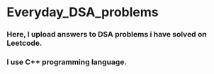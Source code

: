 # Everyday_DSA_problems

### Here, I upload answers to DSA problems i have solved on Leetcode.
### I use C++ programming language.
